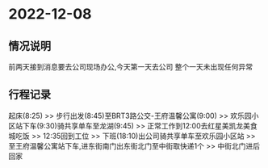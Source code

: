 # 2022-12-08
## 情况说明
前两天接到消息要去公司现场办公,今天第一天去公司
整个一天未出现任何异常

## 行程记录
起床(8:25) >> 
步行出发(8:45)至BRT3路公交-王府温馨公寓(9:00) >>
欢乐园小区站下车(9:30)骑共享单车至龙湖(9:45) >>
正常工作到12:00去红星美凯龙美食城吃饭 >>
12:35回到工位 >> 
下班(18:10)出公司骑共享单车至欢乐园小区站 >>
至王府温馨公寓站下车,进东街南门出东街北门至中街取快递1个 >> 
中街北门进后回家